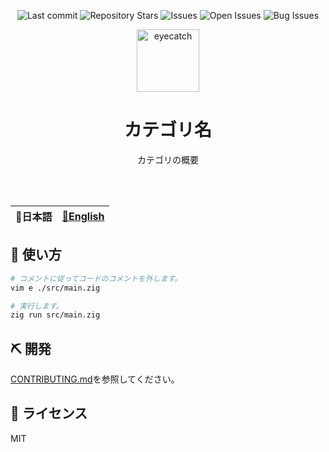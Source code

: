 <div align="center">

![Last commit](https://img.shields.io/github/last-commit/Comamoca/zig-cookbook?style=flat-square)
![Repository Stars](https://img.shields.io/github/stars/Comamoca/zig-cookbook?style=flat-square)
![Issues](https://img.shields.io/github/issues/Comamoca/zig-cookbook?style=flat-square)
![Open Issues](https://img.shields.io/github/issues-raw/Comamoca/zig-cookbook?style=flat-square)
![Bug Issues](https://img.shields.io/github/issues/Comamoca/zig-cookbook/bug?style=flat-square)

<img src="https://emoji2svg.deno.dev/api/🦊" alt="eyecatch" height="100">

# カテゴリ名

カテゴリの概要

<br>
<br>

</div>

<table>
  <thead>
    <tr>
      <th style="text-align:center">🍡日本語</th>
      <th style="text-align:center"><a href="README.md">🍔English</a></th>
    </tr>
  </thead>
</table>

<div align="center">

</div>

## 🚀 使い方

```sh
# コメントに従ってコードのコメントを外します。
vim e ./src/main.zig

# 実行します。
zig run src/main.zig
```

## ⛏️   開発

[CONTRIBUTING.md](../../CONTRIBUTING.md)を参照してください。

## 📜 ライセンス

MIT
